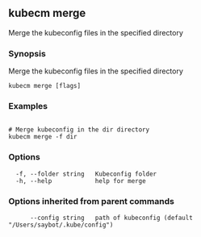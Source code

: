 ## kubecm merge

Merge the kubeconfig files in the specified directory

### Synopsis

Merge the kubeconfig files in the specified directory

```
kubecm merge [flags]
```

### Examples

```

# Merge kubeconfig in the dir directory
kubecm merge -f dir

```

### Options

```
  -f, --folder string   Kubeconfig folder
  -h, --help            help for merge
```

### Options inherited from parent commands

```
      --config string   path of kubeconfig (default "/Users/saybot/.kube/config")
```
